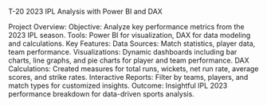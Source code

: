 T-20 2023 IPL Analysis with Power BI and DAX

Project Overview:
Objective: Analyze key performance metrics from the 2023 IPL season.
Tools: Power BI for visualization, DAX for data modeling and calculations.
Key Features:
Data Sources: Match statistics, player data, team performance.
Visualizations: Dynamic dashboards including bar charts, line graphs, and pie charts for player and team performance.
DAX Calculations: Created measures for total runs, wickets, net run rate, average scores, and strike rates.
Interactive Reports: Filter by teams, players, and match types for customized insights.
Outcome: Insightful IPL 2023 performance breakdown for data-driven sports analysis.
